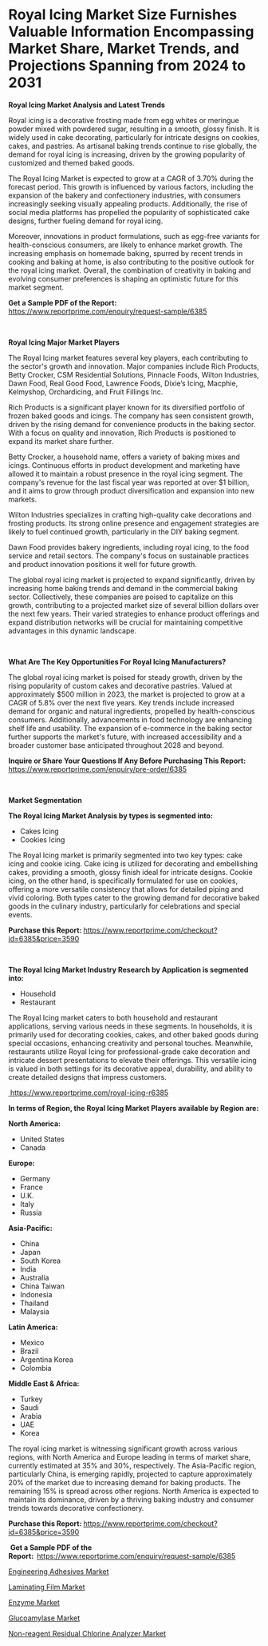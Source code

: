 <p><h1>Royal Icing Market Size Furnishes Valuable Information Encompassing Market Share, Market Trends, and Projections Spanning from 2024 to 2031</h1></p><p><strong>Royal Icing Market Analysis and Latest Trends</strong></p>
<p><p>Royal icing is a decorative frosting made from egg whites or meringue powder mixed with powdered sugar, resulting in a smooth, glossy finish. It is widely used in cake decorating, particularly for intricate designs on cookies, cakes, and pastries. As artisanal baking trends continue to rise globally, the demand for royal icing is increasing, driven by the growing popularity of customized and themed baked goods.</p><p>The Royal Icing Market is expected to grow at a CAGR of 3.70% during the forecast period. This growth is influenced by various factors, including the expansion of the bakery and confectionery industries, with consumers increasingly seeking visually appealing products. Additionally, the rise of social media platforms has propelled the popularity of sophisticated cake designs, further fueling demand for royal icing.</p><p>Moreover, innovations in product formulations, such as egg-free variants for health-conscious consumers, are likely to enhance market growth. The increasing emphasis on homemade baking, spurred by recent trends in cooking and baking at home, is also contributing to the positive outlook for the royal icing market. Overall, the combination of creativity in baking and evolving consumer preferences is shaping an optimistic future for this market segment.</p></p>
<p><strong>Get a Sample PDF of the Report:&nbsp;</strong> <a href="https://www.reportprime.com/enquiry/request-sample/6385?utm_campaign=1573&utm_medium=2&utm_source=Github&utm_content=ia&utm_term=28102024&utm_id=royal-icing">https://www.reportprime.com/enquiry/request-sample/6385</a></p>
<p>&nbsp;</p>
<p><strong>Royal Icing Major Market Players</strong></p>
<p><p>The Royal Icing market features several key players, each contributing to the sector's growth and innovation. Major companies include Rich Products, Betty Crocker, CSM Residential Solutions, Pinnacle Foods, Wilton Industries, Dawn Food, Real Good Food, Lawrence Foods, Dixie’s Icing, Macphie, Kelmyshop, Orchardicing, and Fruit Fillings Inc.</p><p>Rich Products is a significant player known for its diversified portfolio of frozen baked goods and icings. The company has seen consistent growth, driven by the rising demand for convenience products in the baking sector. With a focus on quality and innovation, Rich Products is positioned to expand its market share further.</p><p>Betty Crocker, a household name, offers a variety of baking mixes and icings. Continuous efforts in product development and marketing have allowed it to maintain a robust presence in the royal icing segment. The company's revenue for the last fiscal year was reported at over $1 billion, and it aims to grow through product diversification and expansion into new markets.</p><p>Wilton Industries specializes in crafting high-quality cake decorations and frosting products. Its strong online presence and engagement strategies are likely to fuel continued growth, particularly in the DIY baking segment.</p><p>Dawn Food provides bakery ingredients, including royal icing, to the food service and retail sectors. The company's focus on sustainable practices and product innovation positions it well for future growth.</p><p>The global royal icing market is projected to expand significantly, driven by increasing home baking trends and demand in the commercial baking sector. Collectively, these companies are poised to capitalize on this growth, contributing to a projected market size of several billion dollars over the next few years. Their varied strategies to enhance product offerings and expand distribution networks will be crucial for maintaining competitive advantages in this dynamic landscape.</p></p>
<p>&nbsp;</p>
<p><strong>What Are The Key Opportunities For Royal Icing Manufacturers?</strong></p>
<p><p>The global royal icing market is poised for steady growth, driven by the rising popularity of custom cakes and decorative pastries. Valued at approximately $500 million in 2023, the market is projected to grow at a CAGR of 5.8% over the next five years. Key trends include increased demand for organic and natural ingredients, propelled by health-conscious consumers. Additionally, advancements in food technology are enhancing shelf life and usability. The expansion of e-commerce in the baking sector further supports the market's future, with increased accessibility and a broader customer base anticipated throughout 2028 and beyond.</p></p>
<p><strong>Inquire or Share Your Questions If Any Before Purchasing This Report:</strong> <a href="https://www.reportprime.com/enquiry/pre-order/6385?utm_campaign=1573&utm_medium=2&utm_source=Github&utm_content=ia&utm_term=28102024&utm_id=royal-icing">https://www.reportprime.com/enquiry/pre-order/6385</a></p>
<p>&nbsp;</p>
<p><strong>Market Segmentation</strong></p>
<p><strong>The Royal Icing Market Analysis by types is segmented into:</strong></p>
<p><ul><li>Cakes Icing</li><li>Cookies Icing</li></ul></p>
<p><p>The Royal Icing market is primarily segmented into two key types: cake icing and cookie icing. Cake icing is utilized for decorating and embellishing cakes, providing a smooth, glossy finish ideal for intricate designs. Cookie icing, on the other hand, is specifically formulated for use on cookies, offering a more versatile consistency that allows for detailed piping and vivid coloring. Both types cater to the growing demand for decorative baked goods in the culinary industry, particularly for celebrations and special events.</p></p>
<p><strong>Purchase this Report:&nbsp;</strong><a href="https://www.reportprime.com/checkout?id=6385&price=3590&utm_campaign=1573&utm_medium=2&utm_source=Github&utm_content=ia&utm_term=28102024&utm_id=royal-icing">https://www.reportprime.com/checkout?id=6385&price=3590</a></p>
<p>&nbsp;</p>
<p><strong>The Royal Icing Market Industry Research by Application is segmented into:</strong></p>
<p><ul><li>Household</li><li>Restaurant</li></ul></p>
<p><p>The Royal Icing market caters to both household and restaurant applications, serving various needs in these segments. In households, it is primarily used for decorating cookies, cakes, and other baked goods during special occasions, enhancing creativity and personal touches. Meanwhile, restaurants utilize Royal Icing for professional-grade cake decoration and intricate dessert presentations to elevate their offerings. This versatile icing is valued in both settings for its decorative appeal, durability, and ability to create detailed designs that impress customers.</p></p>
<p><a href="https://www.reportprime.com/royal-icing-r6385?utm_campaign=1573&utm_medium=2&utm_source=Github&utm_content=ia&utm_term=28102024&utm_id=royal-icing">&nbsp;https://www.reportprime.com/royal-icing-r6385</a></p>
<p><strong>In terms of Region, the Royal Icing Market Players available by Region are:</strong></p>
<p>
    <p> <strong> North America: </strong>
        <ul>
            <li>United States</li>
            <li>Canada</li>
        </ul>
        </p> 
    <p> <strong> Europe: </strong>
        <ul>
            <li>Germany</li>
            <li>France</li>
            <li>U.K.</li>
            <li>Italy</li>
            <li>Russia</li>
        </ul>
        </p> 
    <p> <strong> Asia-Pacific: </strong>
        <ul>
            <li>China</li>
            <li>Japan</li>
            <li>South Korea</li>
            <li>India</li>
            <li>Australia</li>
            <li>China Taiwan</li>
            <li>Indonesia</li>
            <li>Thailand</li>
            <li>Malaysia</li>
        </ul>
        </p> 
    <p> <strong> Latin America: </strong>
        <ul>
            <li>Mexico</li>
            <li>Brazil</li>
            <li>Argentina Korea</li>
            <li>Colombia</li>
        </ul>
        </p> 
    <p> <strong> Middle East & Africa: </strong>
        <ul>
            <li>Turkey</li>
            <li>Saudi</li>
            <li>Arabia</li>
            <li>UAE</li>
            <li>Korea</li>
        </ul>
    </p>
    </p>
<p><p>The royal icing market is witnessing significant growth across various regions, with North America and Europe leading in terms of market share, currently estimated at 35% and 30%, respectively. The Asia-Pacific region, particularly China, is emerging rapidly, projected to capture approximately 20% of the market due to increasing demand for baking products. The remaining 15% is spread across other regions. North America is expected to maintain its dominance, driven by a thriving baking industry and consumer trends towards decorative confectionery.</p></p>
<p><strong>Purchase this Report: </strong><a href="https://www.reportprime.com/checkout?id=6385&price=3590&utm_campaign=1573&utm_medium=2&utm_source=Github&utm_content=ia&utm_term=28102024&utm_id=royal-icing">https://www.reportprime.com/checkout?id=6385&price=3590</a></p>
<p>&nbsp;<strong>Get a Sample PDF of the Report:&nbsp;&nbsp;</strong><a href="https://www.reportprime.com/enquiry/request-sample/6385?utm_campaign=1573&utm_medium=2&utm_source=Github&utm_content=ia&utm_term=28102024&utm_id=royal-icing">https://www.reportprime.com/enquiry/request-sample/6385</a></p>
<p><strong></strong></p>
<p><p><a href="https://www.linkedin.com/pulse/global-engineering-adhesives-market-focus-application-end-use-fitye?utm_campaign=1573&utm_medium=2&utm_source=Github&utm_content=ia&utm_term=28102024&utm_id=royal-icing">Engineering Adhesives Market</a></p><p><a href="https://www.linkedin.com/pulse/laminating-film-market-research-report-forecast-growth-mmbfe?utm_campaign=1573&utm_medium=2&utm_source=Github&utm_content=ia&utm_term=28102024&utm_id=royal-icing">Laminating Film Market</a></p><p><a href="https://www.linkedin.com/pulse/competitive-intelligence-enzyme-market-key-players-strategies-uerie?utm_campaign=1573&utm_medium=2&utm_source=Github&utm_content=ia&utm_term=28102024&utm_id=royal-icing">Enzyme Market</a></p><p><a href="https://www.linkedin.com/pulse/glucoamylase-industry-sector-market-dynamics-future-scenarios-wwg2e?utm_campaign=1573&utm_medium=2&utm_source=Github&utm_content=ia&utm_term=28102024&utm_id=royal-icing">Glucoamylase Market</a></p><p><a href="https://issuu.com/reportprime-2/docs/non-reagent-residual-chlorine-analy_cf91023628121b?utm_campaign=1573&utm_medium=2&utm_source=Github&utm_content=ia&utm_term=28102024&utm_id=royal-icing">Non-reagent Residual Chlorine Analyzer Market</a></p></p>